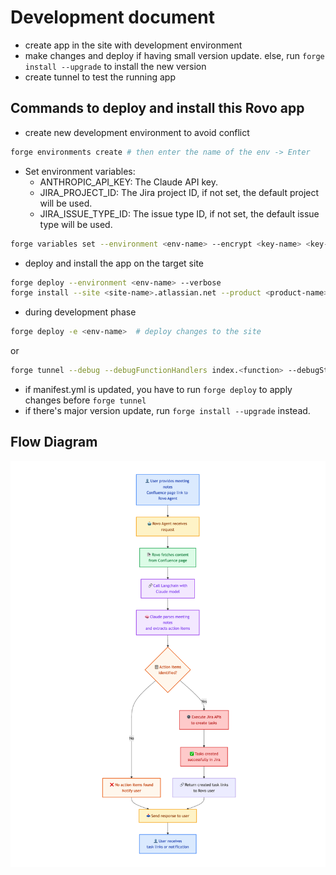 # Development document

* create app in the site with development environment
* make changes and deploy if having small version update. else, run `forge install --upgrade` to install the new version
* create tunnel to test the running app

## Commands to deploy and install this Rovo app

* create new development environment to avoid conflict
```sh
forge environments create # then enter the name of the env -> Enter
```

* Set environment variables:  
    - ANTHROPIC_API_KEY: The Claude API key.
    - JIRA_PROJECT_ID: The Jira project ID, if not set, the default project will be used.
    - JIRA_ISSUE_TYPE_ID: The issue type ID, if not set, the default issue type will be used.
```sh
forge variables set --environment <env-name> --encrypt <key-name> <key-value>
```

* deploy and install the app on the target site
```sh
forge deploy --environment <env-name> --verbose
forge install --site <site-name>.atlassian.net --product <product-name> --non-interactive -e <env-name>
```

* during development phase
```sh
forge deploy -e <env-name>  # deploy changes to the site
```

or 
```sh
forge tunnel --debug --debugFunctionHandlers index.<function> --debugStartingPort <port> -e <env-name> # hotload changes
```

* if manifest.yml is updated, you have to run `forge deploy` to apply changes before `forge tunnel`
* if there's major version update, run `forge install --upgrade` instead.

## Flow Diagram
![Rovo Meeting Follow-ups flow](resources/flow_diagram.png)